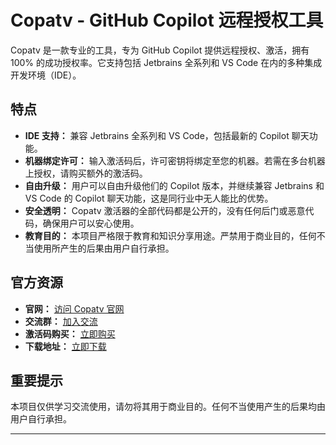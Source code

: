 # Copatv - GitHub Copilot 远程授权工具

Copatv 是一款专业的工具，专为 GitHub Copilot 提供远程授权、激活，拥有 100% 的成功授权率。它支持包括 Jetbrains 全系列和 VS Code 在内的多种集成开发环境（IDE）。

## 特点

- **IDE 支持：** 兼容 Jetbrains 全系列和 VS Code，包括最新的 Copilot 聊天功能。
- **机器绑定许可：** 输入激活码后，许可密钥将绑定至您的机器。若需在多台机器上授权，请购买额外的激活码。
- **自由升级：** 用户可以自由升级他们的 Copilot 版本，并继续兼容 Jetbrains 和 VS Code 的 Copilot 聊天功能，这是同行业中无人能比的优势。
- **安全透明：** Copatv 激活器的全部代码都是公开的，没有任何后门或恶意代码，确保用户可以安心使用。
- **教育目的：** 本项目严格限于教育和知识分享用途。严禁用于商业目的，任何不当使用所产生的后果由用户自行承担。

## 官方资源

- **官网：** [访问 Copatv 官网](https://www.atvcop.com)
- **交流群：** [加入交流](https://qm.qq.com/cgi-bin/qm/qr?_wv=1027&k=BF_dpoOtRBvLE_-ikCENMx58X4ZKoDUb&authKey=aCYe1vAKvACaT0vTxLEnckLj4GI7prwCuXbqM1henPL0scLhZ3rIoHQmfRImZnCt&noverify=0&group_code=780277064)
- **激活码购买：** [立即购买](https://www.sharesve.com)
- **下载地址：** [立即下载](https://qingsan.lanzv.com/b023s1v2d)

## 重要提示

本项目仅供学习交流使用，请勿将其用于商业目的。任何不当使用产生的后果均由用户自行承担。

---

